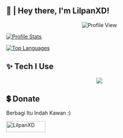 ## **👋  |  Hey there, I'm LilpanXD!**
</p>
<p align="center">
  <img src="https://komarev.com/ghpvc/?username=LilpanXD&label=Profile%20views&color=blueviolet&style=flat" alt="Profile View" />
</p>
                    
[![Profile Stats](https://github-readme-stats.vercel.app/api?username=3324343&theme=blue-green)](#-statistics)

[![Top Languages](https://github-readme-stats.vercel.app/api/top-langs/?username=3324343&theme=blue-green)](#-statistics)

##  **✨ Tech I Use**
<p align="center">
  <a href="https://lilpanxd.vercel.app">
    <img src="https://skillicons.dev/icons?i=html,css,javascript,lua,github&perline=8" />
  </a>

##  **💲 Donate**
Berbagi Itu Indah Kawan :)

<a href="https://saweria.co/SanzXp" target="_blank"><img src="https://user-images.githubusercontent.com/26188697/180601310-e82c63e4-412b-4c36-b7b5-7ba713c80380.png" alt="LilpanXD" height="30" width="106"></a>

